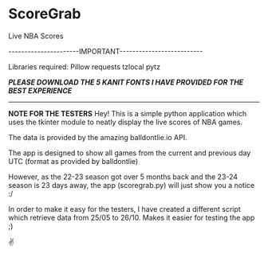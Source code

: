 # ScoreGrab
Live NBA Scores

----------------------IMPORTANT--------------------------

Libraries required:
Pillow
requests
tzlocal
pytz


*****PLEASE DOWNLOAD THE 5 KANIT FONTS I HAVE PROVIDED FOR THE BEST EXPERIENCE*****

----------------------------------------------------------

**NOTE FOR THE TESTERS**
Hey!
This is a simple python application which uses the tkinter module to neatly display the live scores of NBA games. 

The data is provided by the amazing balldontlie.io API.

The app is designed to show all games from the current and previous day UTC (format as provided by balldontlie)

However, as the 22-23 season got over 5 months back and the 23-24 season is 23 days away, the app (scoregrab.py) will just show you a notice :/

In order to make it easy for the testers, I have created a different script which retrieve data from 25/05 to 26/10. Makes it easier for testing the app ;)

✌️
